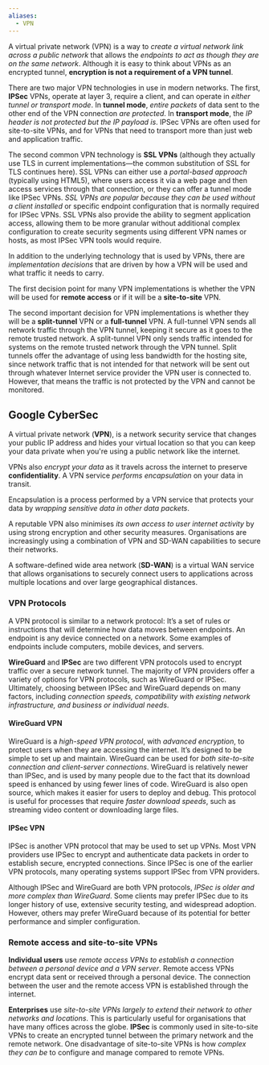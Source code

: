 ```yaml
---
aliases:
  - VPN
---
```

A virtual private network (VPN) is a way to *create a virtual network link across a public network* that allows the *endpoints to act as though they are on the same network*. Although it is easy to think about VPNs as an encrypted tunnel, **encryption is not a requirement of a VPN tunnel**.

There are two major VPN technologies in use in modern networks. The first, **IPSec** VPNs, operate at layer 3, require a client, and can operate in *either tunnel or transport mode*. In **tunnel mode**, *entire packets* of data sent to the other end of the VPN connection *are protected*. In **transport mode**, the *IP header is not protected but the IP payload is*. IPSec VPNs are often used for site-to-site VPNs, and for VPNs that need to transport more than just web and application traffic.

The second common VPN technology is **SSL VPNs** (although they actually use TLS in current implementations—the common substitution of SSL for TLS continues here). SSL VPNs can either use a *portal-based approach* (typically using HTML5), where users access it via a web page and then access services through that connection, or they can offer a tunnel mode like IPSec VPNs. *SSL VPNs are popular because they can be used without a client installed* or specific endpoint configuration that is normally required for IPSec VPNs. SSL VPNs also provide the ability to segment application access, allowing them to be more granular without additional complex configuration to create security segments using different VPN names or hosts, as most IPSec VPN tools would require.

In addition to the underlying technology that is used by VPNs, there are *implementation decisions* that are driven by how a VPN will be used and what traffic it needs to carry.

The first decision point for many VPN implementations is whether the VPN will be used for **remote access** or if it will be a **site-to-site** VPN.

The second important decision for VPN implementations is whether they will be a **split-tunnel** VPN or a **full-tunnel** VPN. A full-tunnel VPN sends all network traffic through the VPN tunnel, keeping it secure as it goes to the remote trusted network. A split-tunnel VPN only sends traffic intended for systems on the remote trusted network through the VPN tunnel. Split tunnels offer the advantage of using less bandwidth for the hosting site, since network traffic that is not intended for that network will be sent out through whatever Internet service provider the VPN user is connected to. However, that means the traffic is not protected by the VPN and cannot be
monitored.

## Google CyberSec

A virtual private network (**VPN**), is a network security service that changes your public IP address and hides your virtual location so that you can keep your data private when you're using a public network like the internet.

VPNs also *encrypt your data* as it travels across the internet to preserve **confidentiality**. A VPN service *performs encapsulation* on your data in transit. 

Encapsulation is a process performed by a VPN service that protects your data by *wrapping sensitive data in other data packets*.

A reputable VPN also minimises *its own access to user internet activity* by using strong encryption and other security measures. Organisations are increasingly using a combination of VPN and SD-WAN capabilities to secure their networks. 

A software-defined wide area network (**SD-WAN**) is a virtual WAN service that allows organisations to securely connect users to applications across multiple locations and over large geographical distances.  

### VPN Protocols

A VPN protocol is similar to a network protocol: It’s a set of rules or instructions that will determine how data moves between endpoints. An endpoint is any device connected on a network. Some examples of endpoints include computers, mobile devices, and servers.

**WireGuard** and **IPSec** are two different VPN protocols used to encrypt traffic over a secure network tunnel. The majority of VPN providers offer a variety of options for VPN protocols, such as WireGuard or IPSec. Ultimately, choosing between IPSec and WireGuard depends on many factors, including *connection speeds, compatibility with existing network infrastructure, and business or individual needs*.

#### WireGuard VPN
WireGuard is a *high-speed VPN protocol*, with *advanced encryption*, to protect users when they are accessing the internet. It’s designed to be simple to set up and maintain. WireGuard can be used for *both site-to-site connection and client-server connections*. WireGuard is relatively newer than IPSec, and is used by many people due to the fact that its download speed is enhanced by using fewer lines of code. WireGuard is also open source, which makes it easier for users to deploy and debug. This protocol is useful for processes that require *faster download speeds*, such as streaming video content or downloading large files.

#### IPSec VPN
IPSec is another VPN protocol that may be used to set up VPNs. Most VPN providers use IPSec to encrypt and authenticate data packets in order to establish secure, encrypted connections. Since IPSec is one of the earlier VPN protocols, many operating systems support IPSec from VPN providers.

Although IPSec and WireGuard are both VPN protocols, *IPSec is older and more complex than WireGuard*. Some clients may prefer IPSec due to its longer history of use, extensive security testing, and widespread adoption. However, others may prefer WireGuard because of its potential for better performance and simpler configuration.

### Remote access and site-to-site VPNs

**Individual users** use *remote access VPNs to establish a connection between a personal device and a VPN server*. Remote access VPNs encrypt data sent or received through a personal device. The connection between the user and the remote access VPN is established through the internet.

**Enterprises** use *site-to-site VPNs largely to extend their network to other networks and locations*. This is particularly useful for organisations that have many offices across the globe. **IPSec** is commonly used in site-to-site VPNs to create an encrypted tunnel between the primary network and the remote network. One disadvantage of site-to-site VPNs is how *complex they can be* to configure and manage compared to remote VPNs.


